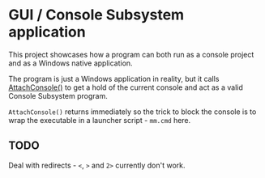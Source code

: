 ﻿# GUI / Console Subsystem application

This project showcases how a program can both run as a console project and as
a Windows native application.

The program is just a Windows application in reality, but it calls
[AttachConsole()](https://docs.microsoft.com/en-us/windows/console/attachconsole)
to get a hold of the current console and act as a valid Console Subsystem
program.

`AttachConsole()` returns immediately so the trick to block the console is
to wrap the executable in a launcher script - `mm.cmd` here.

## TODO

Deal with redirects - `<`, `>` and `2>` currently don't work.
